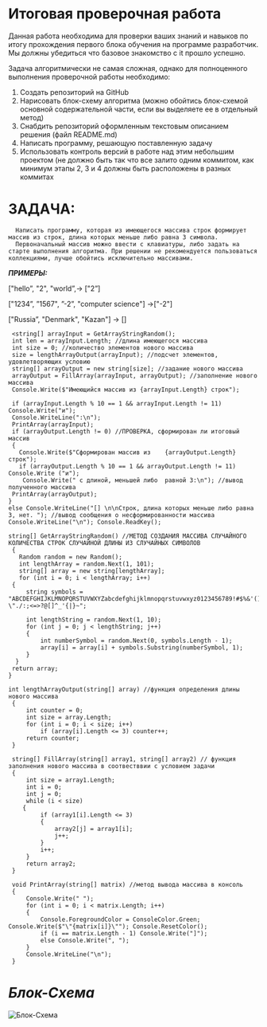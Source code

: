 # Итоговая проверочная работа

Данная работа необходима для проверки ваших знаний и навыков по итогу прохождения первого блока обучения на программе разработчик. Мы должны убедиться что базовое знакомство с it прошло успешно. 

Задача алгоритмически не самая сложная, однако для полноценного выполнения проверочной работы необходимо:

1.	Создать репозиторий на GitHub
2.	Нарисовать блок-схему алгоритма (можно обойтись блок-схемой основной содержательной части, если вы выделяете ее в отдельный метод)
3.	Снабдить репозиторий оформленным текстовым описанием решения (файл README.md)
4.	Написать программу, решающую поставленную задачу
5.	Использовать контроль версий в работе над этим небольшим проектом (не должно быть так что все залито одним коммитом, как минимум этапы 2, 3 и 4 должны быть расположены в разных коммитах


# **ЗАДАЧА:**

      Написать программу, которая из имеющегося массива строк формирует массив из строк, длина которых меньше либо равна 3 символа.
      Первоначальный массив можно ввести с клавиатуры, либо задать на старте выполнения алгоритма. При решении не рекомендуется пользоваться коллекциями, лучше обойтись исключительно массивами.

  ***ПРИМЕРЫ:***

  ["hello”, "2", "world”,-> ["2”] 

  ["1234”, ”1567", ”-2”, "computer science"] ->["-2"] 
  
  ["Russia”, "Denmark", "Kazan"] -> []

     <string[] arrayInput = GetArrayStringRandom();
     int len = arrayInput.Length; //длина имеющегося массива
     int size = 0; //количество элементов нового массива
     size = lengthArrayOutput(arrayInput); //подсчет элементов, удовлетворяющих условию
     string[] arrayOutput = new string[size]; //задание нового массива
     arrayOutput = FillArray(arrayInput, arrayOutput); //заполнение нового массива
     Console.Write($"Имеющийся массив из {arrayInput.Length} строк");

     if (arrayInput.Length % 10 == 1 && arrayInput.Length != 11) Console.Write("и");
     Console.WriteLine(":\n");
     PrintArray(arrayInput);
     if (arrayOutput.Length != 0) //ПРОВЕРКА, сформирован ли итоговый массив
     {
       Console.Write($"Сформирован массив из    {arrayOutput.Length} строк");
       if (arrayOutput.Length % 10 == 1 && arrayOutput.Length != 11) Console.Write ("и");
        Console.Write(" c длиной, меньшей либо  равной 3:\n"); //вывод полученного массива
     PrintArray(arrayOutput);
    }
    else Console.WriteLine("[] \n\nСтрок, длина которых меньше либо равна 3, нет. "); //вывод сообщения о несформированности массива
    Console.WriteLine("\n"); Console.ReadKey();

    string[] GetArrayStringRandom() //МЕТОД СОЗДАНИЯ МАССИВА СЛУЧАЙНОГО КОЛИЧЕСТВА СТРОК СЛУЧАЙНОЙ ДЛИНЫ ИЗ СЛУЧАЙНЫХ СИМВОЛОВ
     {
       Random random = new Random();
       int lengthArray = random.Next(1, 101);
       string[] array = new string[lengthArray];
       for (int i = 0; i < lengthArray; i++)
     {
         string symbols = "ABCDEFGHIJKLMNOPQRSTUVWXYZabcdefghijklmnopqrstuvwxyz0123456789!#$%&'()*+,-\"./:;<=>?@[]^_'{|}~";

         int lengthString = random.Next(1, 10);
         for (int j = 0; j < lengthString; j++)
         {
             int numberSymbol = random.Next(0, symbols.Length - 1);
             array[i] = array[i] + symbols.Substring(numberSymbol, 1);
         }
      }
     return array;
    }

    int lengthArrayOutput(string[] array) //функция определения длины нового массива
     {
         int counter = 0;
         int size = array.Length;
         for (int i = 0; i < size; i++)
             if (array[i].Length <= 3) counter++;
         return counter;
     }

     string[] FillArray(string[] array1, string[] array2) // функция заполнения нового массива в соотвестввии с условием задачи
     {
         int size = array1.Length;
         int i = 0;
         int j = 0;
         while (i < size)
        {
             if (array1[i].Length <= 3)
             {
                 array2[j] = array1[i];
                 j++;
             }
             i++;
         }
         return array2;
     }

     void PrintArray(string[] matrix) //метод вывода массива в консоль
     {
         Console.Write(" ");
         for (int i = 0; i < matrix.Length; i++)
         {
             Console.ForegroundColor = ConsoleColor.Green; Console.Write($"\"{matrix[i]}\""); Console.ResetColor();
             if (i == matrix.Length - 1) Console.Write("]");
             else Console.Write(", ");
         }
         Console.WriteLine("\n");
     }



# *Блок-Схема*

![Блок-Схема](Shema.jpg)
